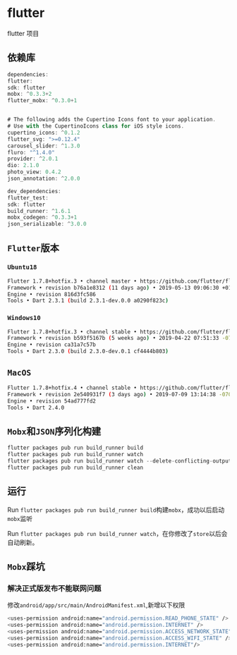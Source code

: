 # flutter
flutter 项目

## 依赖库

```dart
dependencies:
flutter:
sdk: flutter
mobx: ^0.3.3+2
flutter_mobx: ^0.3.0+1


# The following adds the Cupertino Icons font to your application.
# Use with the CupertinoIcons class for iOS style icons.
cupertino_icons: ^0.1.2
flutter_svg: ">=0.12.4"
carousel_slider: ^1.3.0
fluro: "^1.4.0"
provider: ^2.0.1
dio: 2.1.0
photo_view: 0.4.2
json_annotation: ^2.0.0

dev_dependencies:
flutter_test:
sdk: flutter
build_runner: ^1.6.1
mobx_codegen: ^0.3.3+1
json_serializable: ^3.0.0
```

## `Flutter`版本

### `Ubuntu18`

```bash
Flutter 1.7.8+hotfix.3 • channel master • https://github.com/flutter/flutter.git
Framework • revision b76a1e8312 (11 days ago) • 2019-05-13 09:06:30 +0100
Engine • revision 816d3fc586
Tools • Dart 2.3.1 (build 2.3.1-dev.0.0 a0290f823c)
```

### `Windows10`

```bash
Flutter 1.7.8+hotfix.3 • channel stable • https://github.com/flutter/flutter.git
Framework • revision b593f5167b (5 weeks ago) • 2019-04-22 07:51:33 -0700
Engine • revision ca31a7c57b
Tools • Dart 2.3.0 (build 2.3.0-dev.0.1 cf4444b803)
```

## `MacOS`

```bash
Flutter 1.7.8+hotfix.4 • channel stable • https://github.com/flutter/flutter.git
Framework • revision 2e540931f7 (3 days ago) • 2019-07-09 13:14:38 -0700
Engine • revision 54ad777fd2
Tools • Dart 2.4.0
```

## `Mobx`和`JSON`序列化构建

```dart
flutter packages pub run build_runner build
flutter packages pub run build_runner watch
flutter packages pub run build_runner watch --delete-conflicting-outputs
flutter packages pub run build_runner clean
```

## 运行

Run `flutter packages pub run build_runner build`构建`mobx`，成功以后启动`mobx`监听

Run `flutter packages pub run build_runner watch`，在你修改了`store`以后会自动刷新。

## `Mobx`踩坑


### 解决正式版发布不能联网问题

修改`android/app/src/main/AndroidManifest.xml`,新增以下权限

```bash
<uses-permission android:name="android.permission.READ_PHONE_STATE" />
<uses-permission android:name="android.permission.INTERNET" />
<uses-permission android:name="android.permission.ACCESS_NETWORK_STATE" />
<uses-permission android:name="android.permission.ACCESS_WIFI_STATE" />
<uses-permission android:name="android.permission.INTERNET"/>
```
